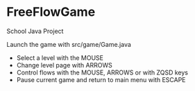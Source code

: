 # FreeFlowGame
School Java Project

Launch the game with src/game/Game.java
* Select a level with the MOUSE
* Change level page with ARROWS
* Control flows with the MOUSE, ARROWS or with ZQSD keys
* Pause current game and return to main menu with ESCAPE
